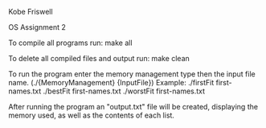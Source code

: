 Kobe Friswell

OS Assignment 2

To compile all programs run:
    make all

To delete all compiled files and output run:
    make clean

To run the program enter the memory management type
then the input file name. (./{MemoryManagement} {InputFile})
Example:
    ./firstFit first-names.txt
    ./bestFit first-names.txt
    ./worstFit first-names.txt

After running the program an "output.txt" file will
be created, displaying the memory used, as well as 
the contents of each list.
